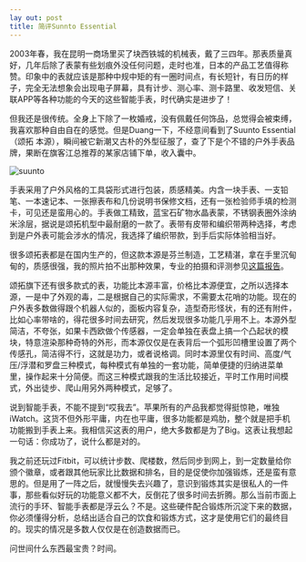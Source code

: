 ```yaml
---
lay out: post
title: 简评Sunnto Essential
---
```


2003年春，我在昆明一商场里买了块西铁城的机械表，戴了三四年。那表质量真好，几年后除了表蒙有些划痕外没任何问题，走时也准，日本的产品工艺值得称赞。印象中的表就应该是那种中规中矩的有一圈时间点，有长短针，有日历的样子，完全无法想象会出现电子屏幕，具有计步、测心率、测卡路里、收发短信、关联APP等各种功能的今天的这些智能手表，时代确实是进步了！

但我还是很传统。全身上下除了一枚婚戒，没有佩戴任何饰品，总觉得会被束缚，我喜欢那种自由自在的感觉。但是Duang一下，不经意间看到了Suunto Essential（颂拓 本源），瞬间被它新潮又古朴的外型征服了，查了下是个不错的户外手表品牌，果断在旗客江总推荐的某家店铺下单，收入囊中。

![suunto](http://oifrca68z.bkt.clouddn.com/zeove/image/suunto-essential2.jpg)

手表采用了户外风格的工具袋形式进行包装，质感精美。内含一块手表、一支铅笔、一本速记本、一张擦表布和几份说明书保修文档，还有一张检验师手填的检测卡，可见还是蛮用心的。手表做工精致，蓝宝石矿物水晶表蒙，不锈钢表圈外涂纳米涂层，据说是颂拓机型中最耐磨的一款了。表带有皮带和编织带两种选择，考虑到是户外表可能会涉水的情况，我选择了编织带款，到手后实际体验相当好。

很多颂拓表都是在国内生产的，但这款本源是芬兰制造，工艺精湛，拿在手里沉甸甸的，质感很强，我的照片拍不出那种效果，专业的拍摄和评测参见[这篇报告](http://www.toodaylab.com/70801)。

颂拓旗下还有很多款式的表，功能比本源丰富，价格比本源便宜，之所以选择本源，一是中了外观的毒，二是根据自己的实际需求，不需要太花哨的功能。现在的户外表多数做得跟个机器人似的，面板内容复杂，造型奇形怪状，有的还有附件，比如心率带啥的，得花很多时间去研究，然后发现很多功能几乎用不上。本源外型简洁，不夸张，如果卡西欧做个传感器，一定会单独在表盘上搞一个凸起状的模块，特意渲染那种奇特的外形，而本源仅仅是在表背后一个弧形凹槽里设置了两个传感孔，简洁得不行，这就是功力，或者说格调。同时本源里仅有时间、高度/气压/浮潜和罗盘三种模式，每种模式有单独的一套功能，简单便捷的归纳进菜单里，操作起来十分简便。而这三种模式跟我的生活比较接近，平时工作用时间模式，外出徒步、爬山用另外两种模式，足够了。

说到智能手表，不能不提到“哎我去”。苹果所有的产品我都觉得挺惊艳，唯独iWatch。这货不但外形平庸，内在也平庸，很多功能都是鸡肋，整个就是把手机功能搬到手表上来。我相信买这表的用户，绝大多数都是为了Big。这表让我想起一句话：你成功了，说什么都是对的。

我之前还玩过Fitbit，可以统计步数、爬楼数，然后同步到网上，到一定数量给你颁个徽章，或者跟其他玩家比比数据和排名，目的是促使你加强锻炼，还是蛮有意思的。但是用了一阵之后，就慢慢失去兴趣了，意识到锻炼其实是很私人的一件事，那些看似好玩的功能意义都不大，反倒花了很多时间去折腾。那么当前市面上流行的手环、智能手表都是浮云么？不是。这些硬件配合锻炼所沉淀下来的数据，你必须懂得分析，总结出适合自己的饮食和锻炼方式，这才是使用它们的最终目的。现实的情况是多数人仅仅是在创造数据而已。

问世间什么东西最宝贵？时间。
